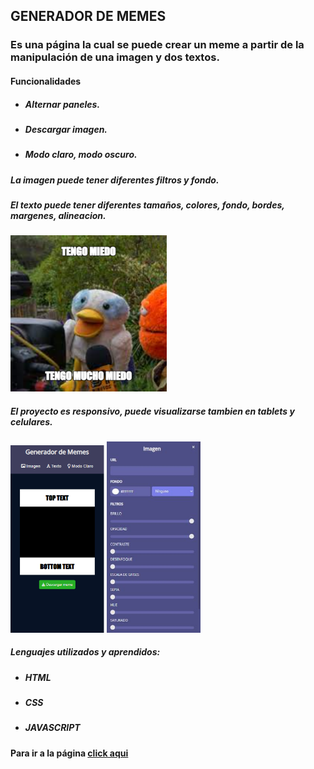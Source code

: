 ## GENERADOR DE MEMES

### Es una página la cual se puede crear un meme a partir de la manipulación de una imagen y dos textos.

#### Funcionalidades
- ##### Alternar paneles.
- ##### Descargar imagen.
- ##### Modo claro, modo oscuro.

##### La imagen puede tener diferentes filtros y fondo.
##### El texto puede tener diferentes tamaños, colores, fondo, bordes, margenes, alineacion.

<img src = "./img/mi-meme.png" width = 250px> 

##### El proyecto es responsivo, puede visualizarse tambien en tablets y celulares.

<img src = "./img/proyecto-celular.png" width = 150px>
<img src = "./img/captura-celular.jpg" width = 150px> 

##### Lenguajes utilizados y aprendidos:
- ##### HTML
- ##### CSS
- ##### JAVASCRIPT

#### Para ir a la página [click aqui](https://eveolmedo.github.io/Generador-de-memes/)